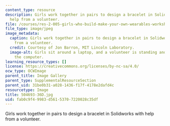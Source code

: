 ```yaml
---
content_type: resource
description: Girls work together in pairs to design a bracelet in Solidworks with
  help from a volunteer.
file: /courses/res-2-005-girls-who-build-make-your-own-wearables-workshop-spring-2015/fab0c9f49983d56153707220028c35df_504693-36D.jpg
file_type: image/jpeg
image_metadata:
  caption: Girls work together in pairs to design a bracelet in Solidworks with help
    from a volunteer.
  credit: Courtesy of Jon Barron, MIT Lincoln Laboratory.
  image-alt: Girls sit around a laptop, and a volunteer is standing and helping at
    the computer.
learning_resource_types: []
license: https://creativecommons.org/licenses/by-nc-sa/4.0/
ocw_type: OCWImage
parent_title: Image Gallery
parent_type: SupplementalResourceSection
parent_uid: 31be0b31-a028-1436-f17f-4178e2dafd4c
resourcetype: Image
title: 504693-36D.jpg
uid: fab0c9f4-9983-d561-5370-7220028c35df
---
```

Girls work together in pairs to design a bracelet in Solidworks with help from a volunteer.